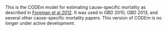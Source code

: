 This is the CODEm model for estimating cause-specific mortality as described in [Foreman et al 2012](http://www.pophealthmetrics.com/content/10/1/1). It was used in GBD 2010, GBD 2013, and several other cause-specific mortality papers. This version of CODEm is no longer under active development.
